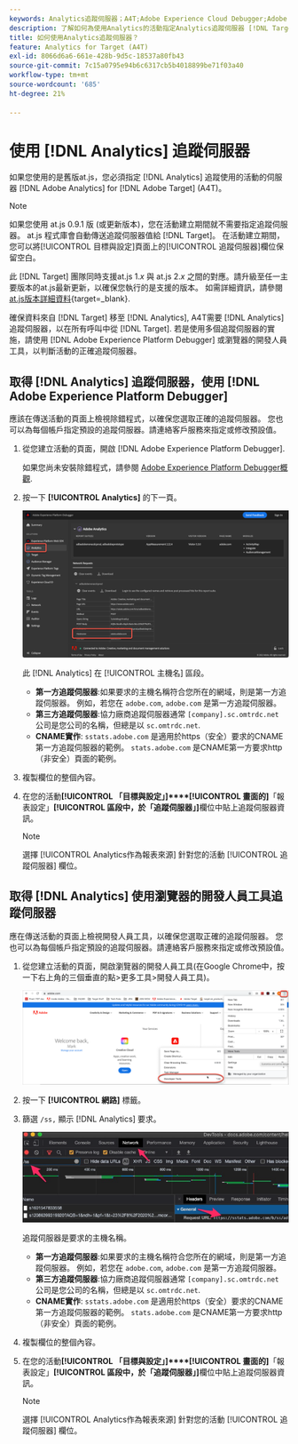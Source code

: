 ```yaml
---
keywords: Analytics追蹤伺服器；A4T;Adobe Experience Cloud Debugger;Adobe Experience Platform Debugger；報表來源；開發人員工具
description: 了解如何為使用Analytics的活動指定Analytics追蹤伺服器 [!DNL Target] (A4T)。
title: 如何使用Analytics追蹤伺服器？
feature: Analytics for Target (A4T)
exl-id: 8066d6a6-661e-428b-9d5c-18537a80fb43
source-git-commit: 7c15a0795e94b6c6317cb5b4018899be71f03a40
workflow-type: tm+mt
source-wordcount: '685'
ht-degree: 21%

---
```


# 使用 [!DNL Analytics] 追蹤伺服器

如果您使用的是舊版at.js，您必須指定 [!DNL Analytics] 追蹤使用的活動的伺服器 [!DNL Adobe Analytics] for [!DNL Adobe Target] (A4T)。

>[!NOTE]
>
>如果您使用 at.js 0.9.1 版 (或更新版本)，您在活動建立期間就不需要指定追蹤伺服器。 at.js 程式庫會自動傳送追蹤伺服器值給 [!DNL Target]。 在活動建立期間，您可以將[!UICONTROL 目標與設定]頁面上的[!UICONTROL 追蹤伺服器]欄位保留空白。
>
>此 [!DNL Target] 團隊同時支援at.js 1.*x* 與 at.js 2.*x* 之間的對應。請升級至任一主要版本的at.js最新更新，以確保您執行的是支援的版本。 如需詳細資訊，請參閱 [at.js版本詳細資料](https://experienceleague.corp.adobe.com/docs/target-dev/developer/client-side/at-js-implementation/target-atjs-versions.html){target=_blank}.

確保資料來自 [!DNL Target] 移至 [!DNL Analytics], A4T需要 [!DNL Analytics] 追蹤伺服器，以在所有呼叫中從 [!DNL Target]. 若是使用多個追蹤伺服器的實施，請使用 [!DNL Adobe Experience Platform Debugger] 或瀏覽器的開發人員工具，以判斷活動的正確追蹤伺服器。

## 取得 [!DNL Analytics] 追蹤伺服器，使用 [!DNL Adobe Experience Platform Debugger]

應該在傳送活動的頁面上檢視除錯程式，以確保您選取正確的追蹤伺服器。 您也可以為每個帳戶指定預設的追蹤伺服器。請連絡客戶服務來指定或修改預設值。

1. 從您建立活動的頁面，開啟 [!DNL Adobe Experience Platform Debugger].

   如果您尚未安裝除錯程式，請參閱 [Adobe Experience Platform Debugger概觀](https://experienceleague.adobe.com/docs/platform-learn/data-collection/debugger/overview.html).

1. 按一下 **[!UICONTROL Analytics]** 的下一頁。

   ![Screen_DebuggerTrackServ影像](assets/Screen_DebuggerTrackServ.png)

   此 [!DNL Analytics] 在 [!UICONTROL 主機名] 區段。

   * **第一方追蹤伺服器**:如果要求的主機名稱符合您所在的網域，則是第一方追蹤伺服器。 例如，若您在 `adobe.com`, `adobe.com` 是第一方追蹤伺服器。
   * **第三方追蹤伺服器**:協力廠商追蹤伺服器通常 `[company].sc.omtrdc.net` 公司是您公司的名稱，但總是以 `sc.omtrdc.net`.
   * **CNAME實作**: `sstats.adobe.com` 是適用於https（安全）要求的CNAME第一方追蹤伺服器的範例。 `stats.adobe.com` 是CNAME第一方要求http（非安全）頁面的範例。

1. 複製欄位的整個內容。

1. 在您的活動&#x200B;**[!UICONTROL 「目標與設定」]****[!UICONTROL 畫面的]**「報表設定」**[!UICONTROL 區段中，於「追蹤伺服器」]**&#x200B;欄位中貼上追蹤伺服器資訊。

   >[!NOTE]
   >
   >選擇 [!UICONTROL Analytics作為報表來源] 針對您的活動 [!UICONTROL 追蹤伺服器] 欄位。

## 取得 [!DNL Analytics] 使用瀏覽器的開發人員工具追蹤伺服器

應在傳送活動的頁面上檢視開發人員工具，以確保您選取正確的追蹤伺服器。 您也可以為每個帳戶指定預設的追蹤伺服器。請連絡客戶服務來指定或修改預設值。

1. 從您建立活動的頁面，開啟瀏覽器的開發人員工具(在Google Chrome中，按一下右上角的三個垂直的點>更多工具>開發人員工具)。

   ![Chrome開發人員工具](/help/main/c-integrating-target-with-mac/a4t/assets/chrome-dev-tools.png)

1. 按一下 **[!UICONTROL 網路]** 標籤。

1. 篩選 `/ss,` 顯示 [!DNL Analytics] 要求。

   ![具有/ss搜尋的Chrome開發人員工具](/help/main/c-integrating-target-with-mac/a4t/assets/chrome-search.png)

   追蹤伺服器是要求的主機名稱。

   * **第一方追蹤伺服器**:如果要求的主機名稱符合您所在的網域，則是第一方追蹤伺服器。 例如，若您在 `adobe.com`, `adobe.com` 是第一方追蹤伺服器。
   * **第三方追蹤伺服器**:協力廠商追蹤伺服器通常 `[company].sc.omtrdc.net` 公司是您公司的名稱，但總是以 `sc.omtrdc.net`.
   * **CNAME實作**: `sstats.adobe.com` 是適用於https（安全）要求的CNAME第一方追蹤伺服器的範例。 `stats.adobe.com` 是CNAME第一方要求http（非安全）頁面的範例。

1. 複製欄位的整個內容。

1. 在您的活動&#x200B;**[!UICONTROL 「目標與設定」]****[!UICONTROL 畫面的]**「報表設定」**[!UICONTROL 區段中，於「追蹤伺服器」]**&#x200B;欄位中貼上追蹤伺服器資訊。

   >[!NOTE]
   >
   >選擇 [!UICONTROL Analytics作為報表來源] 針對您的活動 [!UICONTROL 追蹤伺服器] 欄位。
